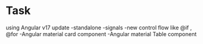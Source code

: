# Task

using Angular v17 update -standalone -signals -new control flow like @if , @for
-Angular material card component
-Angular material Table component
